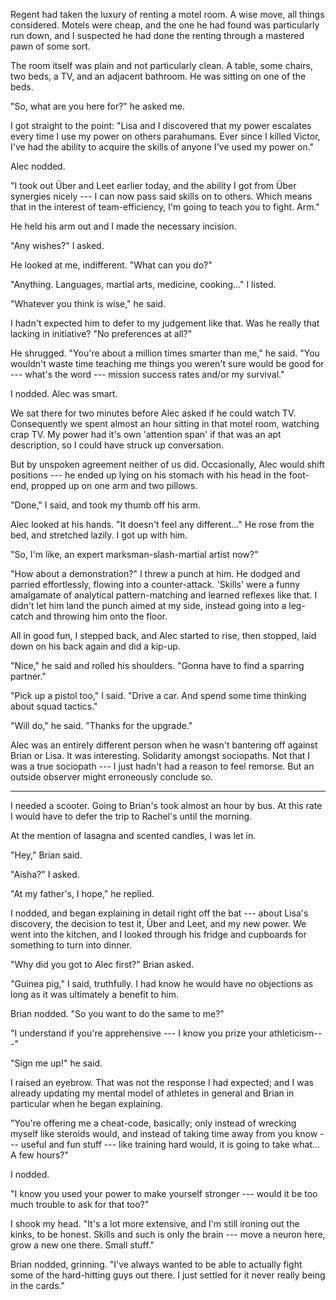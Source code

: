 Regent had taken the luxury of renting a motel room. A wise move, all things considered. Motels
were cheap, and the one he had found was particularly run down, and I suspected he had done the renting
through a mastered pawn of some sort.

The room itself was plain and not particularly clean. A table, some chairs, two beds, a TV, and an
adjacent bathroom. He was sitting on one of the beds.

"So, what are you here for?" he asked me.

I got straight to the point: "Lisa and I discovered that my power escalates every time I use my power on others
parahumans. Ever since I killed Victor, I've had the ability to acquire the skills of
anyone I've used my power on."

Alec nodded.

"I took out Über and Leet earlier today, and the ability I got from Über synergies nicely ---
I can now pass said skills on to others. Which means that in the interest of team-efficiency, I'm going to
teach you to fight. Arm."

He held his arm out and I made the necessary incision.

"Any wishes?" I asked.

He looked at me, indifferent. "What can you do?"

"Anything. Languages, martial arts, medicine, cooking..." I listed.

"Whatever you think is wise," he said.

I hadn't expected him to defer to my judgement like that. Was he really that lacking
in initiative? "No preferences at all?"

He shrugged. "You're about a million times smarter than me," he said. "You wouldn't
waste time teaching me things you weren't sure would be good for --- what's the word ---
mission success rates and/or my survival."

I nodded. Alec was smart.

We sat there for two minutes before Alec asked if he could watch TV.
Consequently we spent almost an hour sitting in that motel room, watching crap TV. My power
had it's own 'attention span' if that was an apt description, so I could have struck up conversation.

But by unspoken agreement neither of us did. Occasionally, Alec would shift positions --- he ended up lying
on his stomach with his head in the foot-end, propped up on one arm and two pillows.

"Done," I said, and took my thumb off his arm.

Alec looked at his hands. "It doesn't feel any different..." He rose from the bed, and
stretched lazily. I got up with him.

"So, I'm like, an expert marksman-slash-martial artist now?"

"How about a demonstration?" I threw a punch at him. He dodged and parried effortlessly, flowing into
a counter-attack. 'Skills' were a funny amalgamate of analytical pattern-matching and learned reflexes
like that. I didn't let him land the punch aimed at my side, instead going into a leg-catch and throwing
him onto the floor.

All in good fun, I stepped back, and Alec started to rise, then stopped, laid down on his back again
and did a kip-up.

"Nice," he said and rolled his shoulders. "Gonna have to find a sparring partner."

"Pick up a pistol too," I said. "Drive a car. And spend some time thinking about squad tactics."

"Will do," he said. "Thanks for the upgrade."

Alec was an entirely different person when he wasn't bantering off against Brian or Lisa. It was
interesting. Solidarity amongst sociopaths. Not that I was a true sociopath --- I just hadn't had
a reason to feel remorse. But an outside observer might erroneously conclude so.

----

I needed a scooter. Going to Brian's took almost an hour by bus. At this rate I would have to defer
the trip to Rachel's until the morning.

At the mention of lasagna and scented candles, I was let in.

"Hey," Brian said.

"Aisha?" I asked.

"At my father's, I hope," he replied.

I nodded, and began explaining in detail right off the bat --- about Lisa's discovery, the
decision to test it, Über and Leet, and my new power. We went into the kitchen, and I looked
through his fridge and cupboards for something to turn into dinner.

"Why did you got to Alec first?" Brian asked.

"Guinea pig," I said, truthfully. I had know he would have no objections as long as it was ultimately
a benefit to him.

Brian nodded. "So you want to do the same to me?"

"I understand if you're apprehensive --- I know you prize your athleticism---"

"Sign me up!" he said.

I raised an eyebrow. That was not the response I had expected; and I was already updating my
mental model of athletes in general and Brian in particular when he began explaining.

"You're offering me a cheat-code, basically; only instead of wrecking myself like steroids
would, and instead of taking time away from you know --- useful and fun stuff --- like training hard
would, it is going to take what... A few hours?"

I nodded.

"I know you used your power to make yourself stronger --- would it be too much trouble to ask for
that too?"

I shook my head. "It's a lot more extensive, and I'm still ironing out the kinks, to be honest.
Skills and such is only the brain --- move a neuron here, grow a new one there. Small stuff."

Brian nodded, grinning. "I've always wanted to be able to actually fight some of the hard-hitting guys out
there. I just settled for it never really being in the cards."
